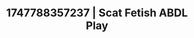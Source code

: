 ---
categories:
- Shibari art
- Artistic control
- Stepsister roleplay
- Smudged makeup
- CPR fetish
image: /assets/images/1747788357237.jpg
layout: post
seo:
  description: Featured content with exclusive Scat Fetish, ABDL Play. HD images available.
  keywords: Scat Fetish, ABDL Play
  og_image: /assets/images/1747788357237.jpg
  schema_type: VisualArtwork
tags:
- ABDL Play
- Scat Fetish
- '#1747788357237'
title: 1747788357237 | Scat Fetish ABDL Play
---